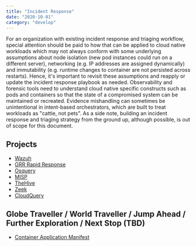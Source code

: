 ```yaml
---
title: "Incident Response"
date: "2020-10-01"
category: "develop"
---
```


For an organization with existing incident response and triaging workflow, special attention should be paid to how that can be applied to cloud native workloads which may not always conform with some underlying assumptions about node isolation (new pod instances could run on a different server), networking (e.g. IP addresses are assigned dynamically) and immutability (e.g. runtime changes to container are not persisted across restarts). Hence, it's important to revisit these assumptions and reapply or update the incident response playbook as needed. Observability and forensic tools need to understand cloud native specific constructs such as pods and containers so that the state of a compromised system can be maintained or recreated. Evidence mishandling can sometimes be unintentional in intent-based orchestrators, which are built to treat workloads as "cattle, not pets". As a side note, building an incident response and triaging strategy from the ground up, although possible, is out of scope for this document.

## Projects
- [Wazuh](https://wazuh.com/)
- [GRR Rapid Response](https://github.com/google/grr)
- [Osquery](https://osquery.io/)
- [MISP](https://www.misp-project.org/)
- [TheHive](https://thehive-project.org/)
- [Zeek](https://www.zeek.org/)
- [CloudQuery](https://github.com/cloudquery/cloudquery)

<!---
Commercial Projects (optional)
Carbon Black
JupiterOne (http://jupiterone.com/)
Sysdig Secure 3.0 https://sysdig.com/blog/sysdig-secure-3-0/
Rapid7 (InsightIDR, DivvyCloud kAudit)
Trend Micro Workload Security (https://www.trendmicro.com/en_ca/business/products/hybrid-cloud/cloud-one-workload-security.html)
-->


## Globe Traveller / World Traveller / Jump Ahead / Further Exploration / Next Stop (TBD)

- [Container Application Manifest](./container-application-manifest)
